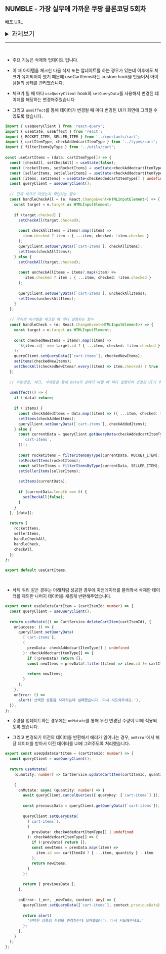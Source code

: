 ## NUMBLE - 가장 실무에 가까운 쿠팡 클론코딩 5회차

[배포 URL](https://coupang-clone-stage5.netlify.app/cart)

<details>
  <summary style='font-size:20px'>과제보기</summary>

  <div markdown="1">

  <br/>

- 이번 챌린지에서는 [쿠팡 장바구니 페이지](https://cart.coupang.com/cartView.pang)를 구현해보겠습니다

- (링크 주소: [https://cart.coupang.com/cartView.pang](https://cart.coupang.com/cartView.pang))

- [챌린지 페이지](https://www.numble.it/84b74183-c72e-4502-91c9-e41fbf0aa7aa)

## API 목록

1. 카트 조회

   - 경로: /api/cart

   - 보유한 cart-item 목록을 반환합니다.

   - HTTP METHOD: GET

   - Bearer Token 필요

2. 카트 초기화

   - 경로: /api/cart/reset

   - 보유한 cart-item을 모두 삭제하고, 임의로 5개를 생성합니다. (개발 편의를 위해 제공됩니다)

   - HTTP METHOD: POST

   - Bearer Token 필요

3. 카트아이템 업데이트

   - 수량 변경 시 이 API를 사용해주시면 됩니다.

   - 경로: /api/cart-items/[cartItemId]

   - HTTP METHOD: PATCH

   - Bearer Token 필요

   - Request body (example)
     ```json
     {
       "quantity": 3
     }
     ```

4. 카트아이템 삭제

   입력된 ID의 카트아이템을 삭제합니다.

   - 경로: /api/cart-items/[cartItemId]

   - HTTP METHOD: DELETE

   - Bearer Token 필요

---

## 구현

<img src='images/image1.png'>

- 이번 챌린지에서는 위 스크린샷에서 붉게 표시된 영역을 구현해볼거에요.

- ‘품절/판매종료상품 전체삭제', ‘묶음배송 추가' 기능은 무시해주세요

<br/>

<img src='images/image2.png' width='200px'>

- 수량 변경 UI는 쿠팡의 selector대신 위 스크린샷처럼 구현해주세요

<br/>

- 아래는 다양한 상황에서의 UI 예시입니다.

- 로켓배송 무료배송 기준이 충족되지 않은 상황 예시입니다.

  <img src='images/image3.png'>

- 장바구니가 비어있는 상황 예시입니다.

  <img src='images/image4.png'>

- 아래 주의사항을 참고하며 구현해보아요.

  - 로켓배송의 무료배송 기준금액은 19,800원이에요

  - 모든 로켓배송 상품은 함께 배송된다고 생각해주세요

  - 모든 판매자배송 상품은 따로 배송된다고 생각해주세요

  </div>

</details>

---

<br/>

- 주요 기능은 삭제와 업데이트 입니다.

- 이 때 아이템을 체크한 다음 삭제 또는 업데이트를 하는 경우가 있는데 이후에도 체크가 유지되어야 했기 때문에 useCartItems라는 custom hook을 만들어서 아이템들의 상태를 관리했습니다.

- 체크가 될 때 마다 `useQueryClient` hook의 `setQueryData`를 사용해서 변경된 데이터를 해당하는 변경해주었습니다

- 그리고 `useEffect`를 통해 데이터가 변경될 때 마다 변경된 UI가 화면에 그려질 수 있도록 했습니다.

```ts
import { useQueryClient } from 'react-query';
import { useState, useEffect } from 'react';
import { ROCKET_ITEM, SELLER_ITEM } from '../constants/cart';
import { cartItemType, checkAddedcartItemType } from '../types/cart';
import { filterItemsByType } from '../utils/cart';

const useCartItems = (data: cartItemType[]) => {
  const [checkAll, setCheckAll] = useState(false);
  const [rocketItems, setRocketItems] = useState<checkAddedcartItemType[]>([]);
  const [sellerItems, setSellerItems] = useState<checkAddedcartItemType[]>([]);
  const [items, setItems] = useState<checkAddedcartItemType[] | undefined>();
  const queryClient = useQueryClient();

  // 전체 체크가 되었는지 확인하는 함수
  const handleCheckAll = (e: React.ChangeEvent<HTMLInputElement>) => {
    const target = e.target as HTMLInputElement;

    if (target.checked) {
      setCheckAll(target.checked);

      const checkAllItems = items?.map((item) =>
        item.checked ? item : { ...item, checked: !item.checked }
      );
      queryClient.setQueryData([`cart-items`], checkAllItems);
      setItems(checkAllItems);
    } else {
      setCheckAll(target.checked);

      const uncheckAllItems = items?.map((item) =>
        !item.checked ? item : { ...item, checked: !item.checked }
      );

      queryClient.setQueryData([`cart-items`], uncheckAllItems);
      setItems(uncheckAllItems);
    }
  };

  // 각각의 아이템을 체크할 때 마다 실행되는 함수
  const handleCheck = (e: React.ChangeEvent<HTMLInputElement>) => {
    const target = e.target as HTMLInputElement;

    const checkedNewItems = items?.map((item) =>
      `${item.id}` === target.id ? { ...item, checked: !item.checked } : item
    );
    queryClient.setQueryData([`cart-items`], checkedNewItems);
    setItems(checkedNewItems);
    setCheckAll(checkedNewItems?.every((item) => item.checked) ? true : false);
  };

  // 수량변경, 체크, 삭제등을 통해 data의 상태가 바뀔 때 마다 실행되어 변경된 UI가 화면에 그려질 수 있도록 했습니다.

  useEffect(() => {
    if (!data) return;

    if (!items) {
      const checkAddedItems = data.map((item) => ({ ...item, checked: false }));
      setItems(checkAddedItems);
      queryClient.setQueryData([`cart-items`], checkAddedItems);
    } else {
      const currentData = queryClient.getQueryData<checkAddedcartItemType[]>([
        `cart-items`,
      ])!;

      const rocketItems = filterItemsByType(currentData, ROCKET_ITEM);
      setRocketItems(rocketItems);
      const sellerItems = filterItemsByType(currentData, SELLER_ITEM);
      setSellerItems(sellerItems);

      setItems(currentData);

      if (currentData.length === 0) {
        setCheckAll(false);
      }
    }
  }, [data]);

  return {
    rocketItems,
    sellerItems,
    handleCheckAll,
    handleCheck,
    checkAll,
  };
};

export default useCartItems;
```

<br/>

- 삭제 쿼리 같은 경우는 아래처럼 성공한 경우에 이전데이터를 불러와서 삭제한 데이터를 제외한 나머지 데이터를 새롭게 반환해주었습니다.

```ts
export const useDeleteCartItem = (cartItemId: number) => {
  const queryClient = useQueryClient();

  return useMutate(() => CartService.deleteCartItem(cartItemId), {
    onSuccess: () => {
      queryClient.setQueryData(
        [`cart-items`],
        (
          prevData: checkAddedcartItemType[] | undefined
        ): checkAddedcartItemType[] => {
          if (!prevData) return [];
          const newItems = prevData?.filter((item) => item.id != cartItemId);

          return newItems;
        }
      );
    },
    onError: () =>
      alert('선택한 상품을 삭제하는데 실패했습니다. 다시 시도해주세요.'),
  });
};
```

- 수량을 업데이트하는 경우에는 `onMutate`를 통해 우선 변경된 수량이 UI에 적용되도록 했습니다.

- 그리고 변경되기 이전의 데이터를 반환해서 에러가 일어나는 경우, `onError`에서 해당 데이터를 받아서 이전 데이터를 UI에 그려주도록 처리했습니다.

```ts
export const useUpdateCartItem = (cartItemId: number) => {
  const queryClient = useQueryClient();

  return useMutate(
    (quantity: number) => CartService.updateCartItem(cartItemId, quantity),

    {
      onMutate: async (quantity: number) => {
        await queryClient.cancelQueries({ queryKey: [`cart-items`] });

        const previousData = queryClient.getQueryData([`cart-items`]);

        queryClient.setQueryData(
          [`cart-items`],
          (
            prevData: checkAddedcartItemType[] | undefined
          ): checkAddedcartItemType[] => {
            if (!prevData) return [];
            const newItems = prevData.map((item) =>
              item.id === cartItemId ? { ...item, quantity } : item
            );
            return newItems;
          }
        );

        return { previousData };
      },

      onError: (_err, _newTodo, context: any) => {
        queryClient.setQueryData([`cart-items`], context.previousData);

        return alert(
          '선택한 상품의 수량을 변경하는데 실패했습니다. 다시 시도해주세요.'
        );
      },
    }
  );
};
```
